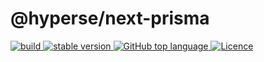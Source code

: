 # @hyperse/next-prisma

<p align="left">
  <a aria-label="Build" href="https://github.com/hyperse-io/next-mate/actions?query=workflow%3ACI">
    <img alt="build" src="https://img.shields.io/github/actions/workflow/status/hyperse-io/ts-node-paths/ci-integrity.yml?branch=main&label=ci&logo=github&style=flat-quare&labelColor=000000" />
  </a>
  <a aria-label="stable version" href="https://www.npmjs.com/package/@hyperse/next-prisma">
    <img alt="stable version" src="https://img.shields.io/npm/v/%40hyperse%2Fnext-prisma?branch=main&label=version&logo=npm&style=flat-quare&labelColor=000000" />
  </a>
  <a aria-label="Top language" href="https://github.com/hyperse-io/next-mate/search?l=typescript">
    <img alt="GitHub top language" src="https://img.shields.io/github/languages/top/hyperse-io/next-mate?style=flat-square&labelColor=000&color=blue">
  </a>
  <a aria-label="Licence" href="https://github.com/hyperse-io/next-mate/blob/main/LICENSE">
    <img alt="Licence" src="https://img.shields.io/github/license/hyperse-io/next-mate?style=flat-quare&labelColor=000000" />
  </a>
</p>
